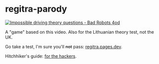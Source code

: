 # regitra-parody

[![Impossible driving theory questions - Bad Robots 4od
](https://img.youtube.com/vi/_fTxKBN6keg/0.jpg)](http://www.youtube.com/watch?v=_fTxKBN6keg)

A "game" based on this video. Also for the Lithuanian theory test, not the UK.

Go take a test, I'm sure you'll ~~not~~ pass: [regitra.pages.dev](https://regitra.pages.dev).

Hitchhiker's guide: [for the hackers](HITCHHIKERS_GUIDE.md).

